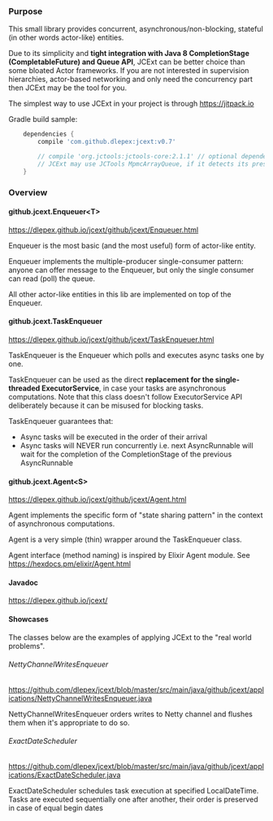 ### Purpose

This small library provides concurrent, asynchronous/non-blocking, stateful (in other words actor-like) entities.
 
Due to its simplicity and **tight integration with Java 8 CompletionStage (CompletableFuture) and Queue API**, 
JCExt can be  better choice than some bloated Actor frameworks. If you are not interested in supervision hierarchies, 
actor-based networking and only need the concurrency part then JCExt may be the tool for you.

The simplest way to use JCExt in your project is through https://jitpack.io

Gradle build sample: 
```groovy
	dependencies {
		compile 'com.github.dlepex:jcext:v0.7'

		// compile 'org.jctools:jctools-core:2.1.1' // optional dependency, 
		// JCExt may use JCTools MpmcArrayQueue, if it detects its presence
	}
```
### Overview


#### github.jcext.Enqueuer&lt;T&gt; 
https://dlepex.github.io/jcext/github/jcext/Enqueuer.html

Enqueuer is the most basic (and the most useful) form of actor-like entity. 

Enqueuer implements the multiple-producer single-consumer pattern: anyone can offer message to the Enqueuer, but only
the single consumer can read (poll) the queue.

All other actor-like entities in this lib are implemented on top of the Enqueuer. 

#### github.jcext.TaskEnqueuer 
https://dlepex.github.io/jcext/github/jcext/TaskEnqueuer.html

TaskEnqueuer is the Enqueuer which polls and executes async tasks one by one.

TaskEnqueuer can be used as the direct **replacement for the single-threaded ExecutorService**, in case your tasks are asynchronous computations.
Note that this class doesn't follow ExecutorService API deliberately because it can be misused for blocking tasks.


TaskEnqueuer guarantees that:
 - Async tasks will be executed in the order of their arrival
 - Async tasks will NEVER run concurrently i.e. next AsyncRunnable will wait for the completion of the CompletionStage of the previous AsyncRunnable



#### github.jcext.Agent&lt;S&gt; 
https://dlepex.github.io/jcext/github/jcext/Agent.html

Agent implements the specific form of "state sharing pattern" in the context of asynchronous computations.

Agent is a very simple (thin) wrapper around the TaskEnqueuer class.

Agent interface (method naming) is inspired by Elixir Agent module. 
See https://hexdocs.pm/elixir/Agent.html


#### Javadoc

https://dlepex.github.io/jcext/

#### Showcases

The classes below are the examples of applying JCExt to the "real world problems". 

###### NettyChannelWritesEnqueuer

https://github.com/dlepex/jcext/blob/master/src/main/java/github/jcext/applications/NettyChannelWritesEnqueuer.java

NettyChannelWritesEnqueuer orders writes to Netty channel and flushes them when it's appropriate to do so.

###### ExactDateScheduler

https://github.com/dlepex/jcext/blob/master/src/main/java/github/jcext/applications/ExactDateScheduler.java

ExactDateScheduler schedules task execution at specified LocalDateTime.
Tasks are executed sequentially one after another, their order is preserved in case of equal begin dates


